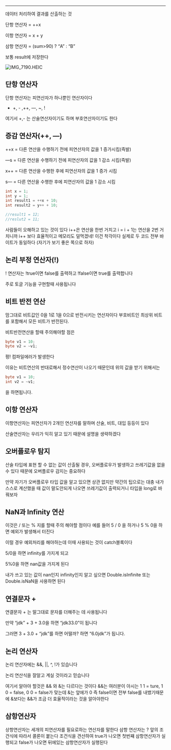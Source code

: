 ---

데이터 처리하여 결과를 산출하는 것

단항 연산자 = ++x

이항 연산자 = x + y

삼항 연산자 = (sum>90) ? “A” : “B”

보통 result에 저장한다

![IMG_7190.HEIC](https://s3-us-west-2.amazonaws.com/secure.notion-static.com/9990463f-288c-4dfd-a755-1a2897aaf22a/IMG_7190.heic)

## 단항 연산자

단항 연산자는 피연산자가 하나뿐인 연산자이다

- +, - ,++, —, ~, !

여기서 +,- 는 산술연산자이기도 하며 부호연산자이기도 한다

## 증감 연산자(++, —)

++x = 다른 연산을 수행하기 전에 피연산자의 값을 1 증가시킴(즉발)

—s = 다른 연산을 수행하기 전에 피연산자의 값을 1 감소 시킴(즉발)

x++ = 다른 연산을 수행한 후에 피연산자의 값을 1 증가 시킴

s— = 다른 연산을 수행한 후에 피연산자의 값을 1 감소 시킴

```java
int x = 1;
int y = 1;
int result1 = ++x + 10;
int result2 = y++ + 10;

//result1 = 12;
//reslut2 = 11;
```

사람들이 오해하고 있는 것이 있다 i++은 연산을 한번 거치고 i = i + 1는 연산을 2번 거치니까 i++ 보다 효율적이고 메모리도 덜먹겠네! 이건 착각이다 실제로 두 코드 전부 바이트가 동일하다 (자기가 보기 좋은 쪽으로 하자)

## 논리 부정 연산자(!)

! 연산자는 !true이면 false를 출력하고 !false이면 true를 출력합니다

주로 토글 기능을 구현할때 사용됩니다

## 비트 반전 연산

맘그대로 비트값인 0을 1로 1을 0으로 반전시키는 연산자이다 부호비트인 최상위 비트를 포함해서 모든 비트가 반전된다.

비트반전연산을 할때 주의해야할 점은

```java
byte v1 = 10;
byte v2 = ~v1;
```

펑! 컴파일에러가 발생한다

이유는 비트연산의 반대로해서 정수연산이 나오기 때문인데 위의 값을 받기 위해서는

```java
byte v1 = 10;
int v2 = ~v1;
```

을 하면됩니다.

## 이항 연산자

이항연산자는 피연산자가 2개인 연산자를 말하며 산술, 비트, 대입 등등이 있다

산술연산자는 우리가 익히 알고 있기 때문에 설명을 생략하겠다

## 오버플로우 탐지

산술 타입에 표현 할 수 없는 값이 산출될 경우, 오버플로우가 발생하고 쓰레기값을 없을 수 있다 때문에 오버플로우 감지는 중요하다

만약 자기가 오버플로우 타입 값을 알고 있으면 상관 없지만 약간의 팁으로는 대충 내가 스스로 계산했을 때 값이 말도안되게 나오면 쓰레기값이 출력되거니 타입을 long로 바꿔보자

## NaN과 Infinity 연산

이것은 / 또는 % 지를 할때 주의 해야할 점이다 예를 들어 5 / 0 을 하거나 5 % 0을 하면 예외가 발생해서 터진다

이럴 경우 예외처리를 해야하는데 이때 사용되는 것이 catch블록이다

5/0을 하면 infinity를 가지게 되고

5%0을 하면 nan값을 가지게 된다

내가 쓰고 있는 값이 nan인지 infinity인지 알고 싶으면 Double.isInfinite 또는 Double.isNaN을 사용하면 된다

## 연결문자 +

연결문자  + 는 말그대로 문자를 더해주는 데 사용됩니다

만약 “jdk” + 3 + 3.0을 하면 “jdk33.0”이 됩니다

그러면 3 + 3.0 + “jdk”를 하면 어떨까? 하면 “6.0jdk”가 됩니다.

## 논리 연산자

논리 연산자에는 &&, ||, ^, !가 있습니다

논리 연산식을 잘알고 계실 것이라고 믿습니다

여기서 알아야 할것은 && 와 &는 다르다는 것이다 &&는 여러분이 아시는 1 1 = ture, 1 0 = false, 0 0 = false가 맞는데 &는 앞에가 0 즉 false이면 전부 false를 내뱄기때문에 &보다는 &&가 조금 더 효율적이라는 것을 알아야한다

## 삼항연산자

상항연산자는 세개의 피연산자를 필요로하는 연산자를 말한다 삼항 연산자는 ? 앞의 조건식에 따라서 콜론이 붙는다 조건식을 견산하여 true가 나오면 첫번쨰 삼항연산자가 실행되고 false가 나오면 뒤에있는 삼항연산자가 실행된다